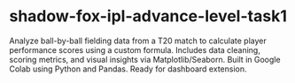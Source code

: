 # shadow-fox-ipl-advance-level-task1
Analyze ball-by-ball fielding data from a T20 match to calculate player performance scores using a custom formula. Includes data cleaning, scoring metrics, and visual insights via Matplotlib/Seaborn. Built in Google Colab using Python and Pandas. Ready for dashboard extension.
